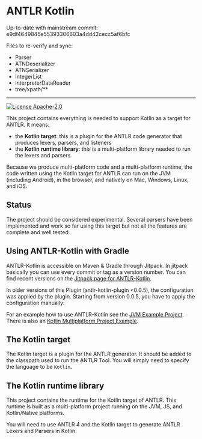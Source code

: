 # ANTLR Kotlin

Up-to-date with mainstream commit: e9df4649845e55393306603a4dd42cecc5af6bfc

Files to re-verify and sync:

- Parser
- ATNDeserializer
- ATNSerializer
- IntegerList
- InterpreterDataReader
- tree/xpath/**

---

[![License Apache-2.0](https://img.shields.io/badge/license-Apache--2.0-blue.svg)](LICENSE)

This project contains everything is needed to support Kotlin as a target for ANTLR. 
It means:

* the **Kotlin target**: this is a plugin for the ANTLR code generator that produces lexers, parsers, and listeners
* the **Kotlin runtime library**: this is a multi-platform library needed to run the lexers and parsers

Because we produce multi-platform code and a multi-platform runtime, the code written using the Kotlin target for ANTLR can run on the JVM (including Android), in the browser, and natively on Mac, Windows, Linux, and iOS.

## Status

The project should be considered experimental. Several parsers have been implemented and work so far using this target but not all the features are complete and well tested.

## Using ANTLR-Kotlin with Gradle

ANTLR-Kotlin is accessible on Maven & Gradle through Jitpack. In jitpack basically you can use every commit or tag as a version number. You can find recent versions on the [Jitpack page for ANTLR-Kotlin](https://jitpack.io/#com.strumenta/antlr-kotlin).

In older versions of this Plugin (antlr-kotlin-plugin <0.0.5), the configuration was applied by the plugin.
Starting from version 0.0.5, you have to apply the configuration manually:

For an example how to use ANTLR-Kotlin see the [JVM Example Project](antlr-kotlin-examples-jvm/build.gradle.kts).
There is also an [Kotlin Multiplatform Project Example](antlr-kotlin-examples-mpp/build.gradle.kts).

## The Kotlin target

The Kotlin target is a plugin for the ANTLR generator. It should be added to the classpath used to run the ANTLR Tool.
You will simply need to specify the language to be `Kotlin`.

## The Kotlin runtime library

This project contains the runtime for the Kotlin target of ANTLR. This runtime is built as a multi-platform project
running on the JVM, JS, and Kotlin/Native platforms.

You will need to use ANTLR 4 and the Kotlin target to generate ANTLR Lexers and Parsers in Kotlin. 
